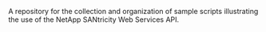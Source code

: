 A repository for the collection and organization of sample scripts illustrating the use of the NetApp SANtricity Web Services API.
